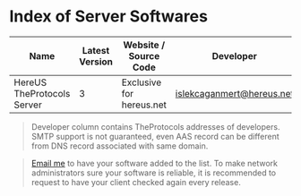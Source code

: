 # Index of Server Softwares

| **Name**                   | **Latest Version** | **Website / Source Code** | **Developer**              | **Last Checked**    |
|----------------------------|--------------------|---------------------------|----------------------------|---------------------|
| HereUS TheProtocols Server | 3                  | Exclusive for hereus.net | islekcaganmert@hereus.net | 02/01/2024 12:00 PM | 

> Developer column contains TheProtocols addresses of developers.
> SMTP support is not guaranteed, even AAS record can be different from DNS record associated with same domain.

> [Email me](mailto:islekcaganmert@hereus.net) to have your software added to the list.
> To make network administrators sure your software is reliable, it is recommended to request to have your client checked again every release.